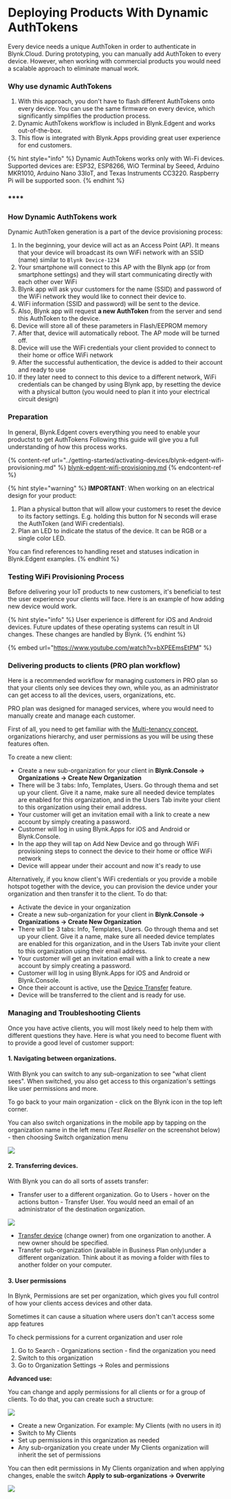 # Deploying Products With Dynamic AuthTokens

Every device needs a unique AuthToken in order to authenticate in Blynk.Cloud. During prototyping, you can manually add AuthToken to every device. However, when working with commercial products you would need a scalable approach to eliminate manual work.



### Why use dynamic AuthTokens

1. With this approach, you don't have to flash different AuthTokens onto every device. You can use the same firmware on every device, which significantly simplifies the production process.
2. Dynamic AuthTokens workflow is included in Blynk.Edgent and works out-of-the-box.
3. This flow is integrated with Blynk.Apps providing great user experience for end customers.&#x20;

{% hint style="info" %}
Dynamic AuthTokens works only with Wi-Fi devices. Supported devices are: ESP32, ESP8266, WiO Terminal by Seeed, Arduino MKR1010, Arduino Nano 33IoT, and Texas Instruments CC3220. Raspberry Pi will be supported soon.
{% endhint %}

### ****

### **How Dynamic AuthTokens work**

Dynamic AuthToken generation is a part of the device provisioning process:

1. In the beginning, your device will act as an Access Point (AP). It means that your device will broadcast its own WiFi network with an SSID (name) similar to `Blynk Device-1234`
2. Your smartphone will connect to this AP with the Blynk app (or from smartphone settings) and they will start communicating directly with each other over WiFi
3. Blynk app will ask your customers for the name (SSID) and password of the WiFi network they would like to connect their device to.
4. WiFi information (SSID and password) will be sent to the device.
5. Also, Blynk app will request **a new AuthToken** from the server and send this AuthToken to the device.
6. Device will store all of these parameters in Flash/EEPROM memory
7. After that, device will automatically reboot. The AP mode will be turned off.
8. Device will use the WiFi credentials your client provided to connect to their home or office WiFi network&#x20;
9. After the successful authentication, the device is added to their account and ready to use
10. If they later need to connect to this device to a different network, WiFi credentials can be changed by using Blynk app, by resetting the device with a physical button (you would need to plan it into your electrical circuit design)



### Preparation

In general, Blynk.Edgent covers everything you need to enable your productst to get AuthTokens Following this guide will give you a full understanding of how this process works.

{% content-ref url="../getting-started/activating-devices/blynk-edgent-wifi-provisioning.md" %}
[blynk-edgent-wifi-provisioning.md](../getting-started/activating-devices/blynk-edgent-wifi-provisioning.md)
{% endcontent-ref %}

{% hint style="warning" %}
**IMPORTANT**: When working on an electrical design for your product:&#x20;

1. Plan a physical button that will allow your customers to reset the device to its factory settings. E.g. holding this button for N seconds will erase the AuthToken (and WiFi credentials).
2. Plan an LED to indicate the status of the device. It can be RGB or a single color LED.

You can find references to handling reset and statuses indication in Blynk.Edgent examples.
{% endhint %}



### Testing WiFi Provisioning Process

Before delivering your IoT products to new customers, it's beneficial to test the user experience your clients will face. Here is an example of how adding new device would work.

{% hint style="info" %}
User experience is different for iOS and Android devices. Future updates of these operating systems can result in UI changes. These changes are handled by Blynk. &#x20;
{% endhint %}

{% embed url="https://www.youtube.com/watch?v=bXPEEmsEtPM" %}

###

### Delivering products to clients (PRO plan workflow)

Here is a recommended workflow for managing customers in PRO plan so that your clients only see devices they own, while you, as an administrator can get access to all the devices, users, organizations, etc.

PRO plan was designed for managed services, where you would need to manually create and manage each customer.&#x20;

First of all, you need to get familiar with the [Multi-tenancy concept](../concepts/multi-tenant-tree-structure.md), organizations hierarchy, and user permissions as you will be using these features often.&#x20;

To create a new client:

* Create a new sub-organization for your client in **Blynk.Console → Organizations -> Create New Organization**
* There will be 3 tabs: Info, Templates, Users.  Go through thema and set up your client. Give it a name, make sure all needed device templates are enabled for this organization, and in the Users Tab invite your client to this organization using their email address. &#x20;
* Your customer will get an invitation email with a link to create a new account by simply creating a password.
* Customer will log in using Blynk.Apps for iOS and Android or Blynk.Console.
* In the app they will tap on Add New Device and go through WiFi provisioning steps to connect the device to their home or office WiFi network
* Device will appear under their account and now it's ready to use





Alternatively, if you know client's WiFi credentials or you provide a mobile hotspot together with the device, you can provision the device under your organization and then transfer it to the client. To do that:&#x20;

* Activate the device in your organization&#x20;
* Create a new sub-organization for your client in **Blynk.Console → Organizations -> Create New Organization**
* There will be 3 tabs: Info, Templates, Users.  Go through thema and set up your client. Give it a name, make sure all needed device templates are enabled for this organization, and in the Users Tab invite your client to this organization using their email address. &#x20;
* Your customer will get an invitation email with a link to create a new account by simply creating a password.
* Customer will log in using Blynk.Apps for iOS and Android or Blynk.Console.
* Once their account is active, use the [Device Transfer](https://docs.blynk.io/en/blynk.console/devices/actions-with-devices#device-transfer) feature.&#x20;
* Device will be transferred to the client and is ready for use.&#x20;



### Managing and Troubleshooting Clients

Once you have active clients, you will most likely need to help them with different questions they have. Here is what you need to become fluent with to provide a good level of customer support:

#### 1. Navigating between organizations.&#x20;

With Blynk you can switch to any sub-organization to see "what client sees". When switched, you also get access to this organization's settings like user permissions and more.

To go back to your main organization - click on the Blynk icon in the top left corner.  &#x20;

You can also switch organizations in the mobile app by tapping on the organization name in the left menu (_Test Reseller_ on the screenshot below) - then choosing Switch organization menu

![](<../.gitbook/assets/image (40).png>)

#### 2. Transferring devices.

With Blynk you can do all sorts of assets transfer:

* Transfer user to a different organization. Go to Users - hover on the actions button - Transfer User. You would need an email of an administrator of the destination organization.

![](<../.gitbook/assets/image (38).png>)

&#x20;

* [Transfer device](https://docs.blynk.io/en/blynk.console/devices/actions-with-devices#device-transfer) (change owner) from one organization to another. A new owner should be specified.
* Transfer sub-organization (available in Business Plan only)under a different organization. Think about it as moving a folder with files to another folder on your computer.&#x20;

####

#### 3. User permissions&#x20;

In Blynk, Permissions are set per organization, which gives you full control of how your clients access devices and other data.&#x20;

Sometimes it can cause a situation where users don't can't access some app features



To check permissions for a current organization and user role

1. Go to Search - Organizations section - find the organization you need  &#x20;
2. Switch to this organization
3. Go to Organization Settings -> Roles and permissions

**Advanced use:**

You can change and apply permissions for all clients or for a group of clients. To do that, you can create such a structure:



![](<../.gitbook/assets/image (36).png>)

* Create a new Organization. For example: My Clients (with no users in it)
* Switch to My Clients
* Set up permissions in this organization as needed
* Any sub-organization you create under My Clients organization will inherit the set of permissions

You can then edit permissions in My Clients organization and when applying changes, enable the switch **Apply to sub-organizations -> Overwrite**

![](<../.gitbook/assets/image (35).png>)

